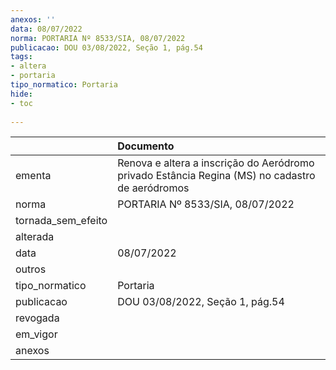 ```yaml
---
anexos: ''
data: 08/07/2022
norma: PORTARIA Nº 8533/SIA, 08/07/2022
publicacao: DOU 03/08/2022, Seção 1, pág.54
tags:
- altera
- portaria
tipo_normatico: Portaria
hide: 
- toc 
 
---
```


|                    | Documento                                                                                       |
|:-------------------|:------------------------------------------------------------------------------------------------|
| ementa             | Renova e altera a inscrição do Aeródromo privado Estância Regina (MS) no cadastro de aeródromos |
| norma              | PORTARIA Nº 8533/SIA, 08/07/2022                                                                |
| tornada_sem_efeito |                                                                                                 |
| alterada           |                                                                                                 |
| data               | 08/07/2022                                                                                      |
| outros             |                                                                                                 |
| tipo_normatico     | Portaria                                                                                        |
| publicacao         | DOU 03/08/2022, Seção 1, pág.54                                                                 |
| revogada           |                                                                                                 |
| em_vigor           |                                                                                                 |
| anexos             |                                                                                                 |